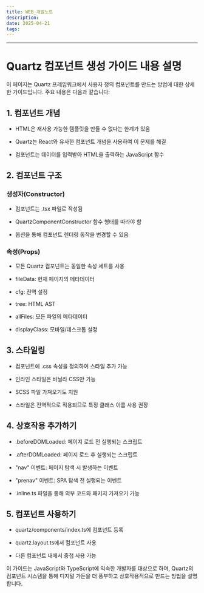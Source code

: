 ```yaml
---
title: WEB_개발노트
description: 
date: 2025-04-21
tags:
---
```



---



# Quartz 컴포넌트 생성 가이드 내용 설명

이 페이지는 Quartz 프레임워크에서 사용자 정의 컴포넌트를 만드는 방법에 대한 상세한 가이드입니다. 주요 내용은 다음과 같습니다:

## 1. 컴포넌트 개념

- HTML은 재사용 가능한 템플릿을 만들 수 없다는 한계가 있음

- Quartz는 React와 유사한 컴포넌트 개념을 사용하여 이 문제를 해결

- 컴포넌트는 데이터를 입력받아 HTML을 출력하는 JavaScript 함수

## 2. 컴포넌트 구조

### 생성자(Constructor)

- 컴포넌트는 .tsx 파일로 작성됨

- QuartzComponentConstructor 함수 형태를 따라야 함

- 옵션을 통해 컴포넌트 렌더링 동작을 변경할 수 있음

### 속성(Props)

- 모든 Quartz 컴포넌트는 동일한 속성 세트를 사용

- fileData: 현재 페이지의 메타데이터

- cfg: 전역 설정

- tree: HTML AST

- allFiles: 모든 파일의 메타데이터

- displayClass: 모바일/데스크톱 설정

## 3. 스타일링

- 컴포넌트에 .css 속성을 정의하여 스타일 추가 가능

- 인라인 스타일은 바닐라 CSS만 가능

- SCSS 파일 가져오기도 지원

- 스타일은 전역적으로 적용되므로 특정 클래스 이름 사용 권장

## 4. 상호작용 추가하기

- .beforeDOMLoaded: 페이지 로드 전 실행되는 스크립트

- .afterDOMLoaded: 페이지 로드 후 실행되는 스크립트

- "nav" 이벤트: 페이지 탐색 시 발생하는 이벤트

- "prenav" 이벤트: SPA 탐색 전 실행되는 이벤트

- .inline.ts 파일을 통해 외부 코드와 패키지 가져오기 가능

## 5. 컴포넌트 사용하기

- quartz/components/index.ts에 컴포넌트 등록

- quartz.layout.ts에서 컴포넌트 사용

- 다른 컴포넌트 내에서 중첩 사용 가능

이 가이드는 JavaScript와 TypeScript에 익숙한 개발자를 대상으로 하며, Quartz의 컴포넌트 시스템을 통해 디지털 가든을 더 풍부하고 상호작용적으로 만드는 방법을 설명합니다.